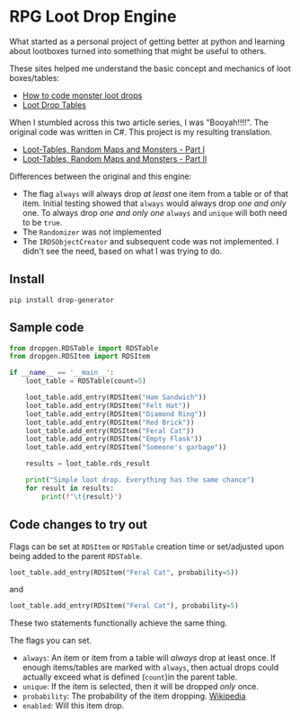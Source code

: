 # RPG Loot Drop Engine
What started as a personal project of getting better at python and learning about lootboxes turned into something that might be useful to others.

These sites helped me understand the basic concept and mechanics of loot boxes/tables:
* [How to code monster loot drops](https://gamedevelopment.tutsplus.com/tutorials/how-to-code-monster-loot-drops--cms-20449)
* [Loot Drop Tables](https://lostgarden.home.blog/2014/12/08/loot-drop-tables/)

When I stumbled across this two article series, I was "Booyah!!!!".  The original code was written in C#.  This project is my resulting translation.
* [Loot-Tables, Random Maps and Monsters - Part I](https://www.codeproject.com/Articles/420046/Loot-Tables-Random-Maps-and-Monsters-Part-I)
* [Loot-Tables, Random Maps and Monsters - Part II](https://www.codeproject.com/Articles/420845/Loot-Tables-Random-Maps-and-Monsters-Part-II)

Differences between the original and this engine:
* The flag `always` will always drop *at least* one item from a table or of that item.  Initial testing showed that `always` would always drop *one and only* one.  To always drop *one and only one* `always` and `unique` will both need to be `true`.
* The `Randomizer`  was not implemented
* The `IRDSObjectCreator` and subsequent code was not implemented.  I didn't see the need, based on what I was trying to do.

## Install 

`pip install drop-generator`

## Sample code
```python
from dropgen.RDSTable import RDSTable
from dropgen.RDSItem import RDSItem

if __name__ == '__main__':
    loot_table = RDSTable(count=5)

    loot_table.add_entry(RDSItem("Ham Sandwich"))
    loot_table.add_entry(RDSItem("Felt Hat"))
    loot_table.add_entry(RDSItem("Diamond Ring"))
    loot_table.add_entry(RDSItem("Red Brick"))
    loot_table.add_entry(RDSItem("Feral Cat"))
    loot_table.add_entry(RDSItem("Empty Flask"))
    loot_table.add_entry(RDSItem("Someone's garbage"))

    results = loot_table.rds_result

    print("Simple loot drop. Everything has the same chance")
    for result in results:
        print(f"\t{result}")
```

## Code changes to try out
Flags can be set at `RDSItem` or `RDSTable` creation time or set/adjusted upon being added to the parent `RDSTable`. 

```python
loot_table.add_entry(RDSItem("Feral Cat", probability=5))
```
and
```python
loot_table.add_entry(RDSItem("Feral Cat"), probability=5)
```
These two statements functionally achieve the same thing.

The flags you can set.
* `always`: An item or item from a table will *always* drop at least once.  If enough items/tables are marked with `always`, then actual drops could actually exceed what is defined (`count`)in the parent table.
* `unique`: If the item is selected, then it will be dropped *only* once.
* `probability`: The probability of the item dropping.  [Wikipedia](https://en.wikipedia.org/wiki/Probability)
* `enabled`: Will this item drop.